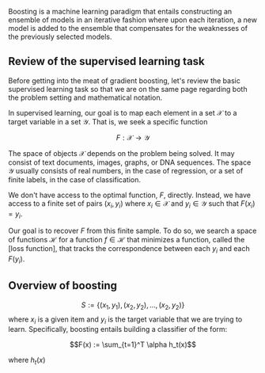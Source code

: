 

Boosting is a machine learning paradigm that entails constructing an ensemble of models in an iterative fashion where upon each iteration, a new model is added to the ensemble that compensates for the weaknesses of the previously selected models. 

Review of the supervised learning task
--------------------------------------

Before getting into the meat of gradient boosting, let's review the basic supervised learning task so that we are on the same page regarding both the problem setting and mathematical notation. 

In supervised learning, our goal is to map each element in a set $\mathcal{X}$ to a target variable in a set $\mathcal{Y}$. That is, we seek a specific function 

$$F: \mathcal{X} \rightarrow \mathcal{Y}$$

The space of objects $\mathcal{X}$ depends on the problem being solved. It may consist of text documents, images, graphs, or DNA sequences. The space $\mathcal{Y}$ usually consists of real numbers, in the case of regression, or a set of finite labels, in the case of classification. 

We don't have access to the optimal function, $F$, directly. Instead, we have access to a finite set of pairs $(x_i, y_i)$ where $x_i \in \mathcal{X}$ and $y_i \in \mathcal{Y}$ such that $F(x_i) = y_i$.

Our goal is to recover $F$ from this finite sample. To do so, we search a space of functions $\mathcal{H}$ for a function $f \in \mathcal{H}$ that minimizes a function, called the [loss function], that tracks the correspondence between each $y_i$ and each $F(y_i)$.


Overview of boosting
--------------------

$$S := \{(x_1, y_1), (x_2, y_2), \dots, (x_2, y_2) \}$$ where $x_i$ is a given item and $y_i$ is the target variable that we are trying to learn. Specifically, boosting entails building a classifier of the form:

$$F(x) := \sum_{t=1}^T \alpha h_t(x)$$

where $h_t(x)$ 

